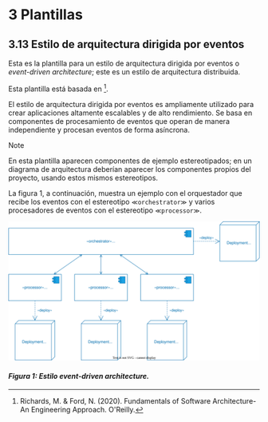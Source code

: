 # 3 Plantillas

## 3.13 Estilo de arquitectura dirigida por eventos

Esta es la plantilla para un estilo de arquitectura dirigida por eventos o
*event-driven architecture*; este es un estilo de arquitectura distribuida.

Esta plantilla está basada en [^1].

El estilo de arquitectura dirigida por eventos es ampliamente utilizado para
crear aplicaciones altamente escalables y de alto rendimiento. Se basa en
componentes de procesamiento de eventos que operan de manera independiente y
procesan eventos de forma asíncrona.

> [!NOTE]
> En esta plantilla aparecen componentes de ejemplo estereotipados; en
> un diagrama de arquitectura deberían aparecer los componentes propios del
> proyecto, usando estos mismos estereotipos.

La figura 1, a continuación, muestra un ejemplo con el orquestador que recibe
los eventos con el estereotipo `≪orchestrator≫` y varios procesadores de eventos
con el estereotipo `≪processor≫`.

![Estilo event-driven architecture](/diagrams/Architecture_Event_Driven.svg)

#### *Figura 1: Estilo event-driven architecture.*

<!-- TODO: Agregar las variantes y ejemplos que aparecen en la referencia abajo -->

[^1]: Richards, M. & Ford, N. (2020). Fundamentals of Software Architecture-An
      Engineering Approach. O'Reilly.
